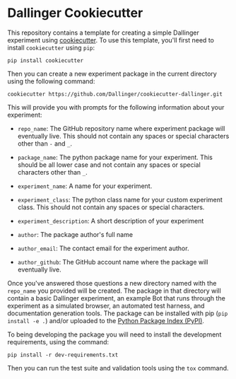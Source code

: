 # Dallinger Cookiecutter

This repository contains a template for creating a simple Dallinger experiment
using [cookiecutter](https://cookiecutter.readthedocs.io). To use this
template, you'll first need to install `cookiecutter` using `pip`:

    pip install cookiecutter


Then you can create a new experiment package in the current directory using
the following command:

    cookiecutter https://github.com/Dallinger/cookiecutter-dallinger.git

This will provide you with prompts for the following information about your
experiment:

- `repo_name`: The GitHub repository name where experiment package will 
eventually live. This should not contain any spaces or special characters
other than `-` and `_`.

- `package_name`: The python package name for your experiment. This should
be all lower case and not contain any spaces or special characters other
than `_`.

- `experiment_name`: A name for your experiment.

- `experiment_class`: The python class name for your custom experiment
class. This should not contain any spaces or special characters.

- `experiment_description`: A short description of your experiment

- `author`: The package author's full name

- `author_email`: The contact email for the experiment author.

- `author_github`: The GitHub account name where the package will
eventually live.


Once you've answered those questions a new directory named with the
`repo_name` you provided will be created. The package in that directory will
contain a basic Dallinger experiment, an example Bot that runs through the
experiment as a simulated browser, an automated test harness, and
documentation generation tools. The package can be installed with pip (`pip
install -e .`) and/or uploaded to the [Python Package Index
(PyPI)](https://pypi.python.org/pypi).

To being developing the package you will need to install the development
requirements, using the command:

    pip install -r dev-requirements.txt

Then you can run the test suite and validation tools using the `tox` command.
